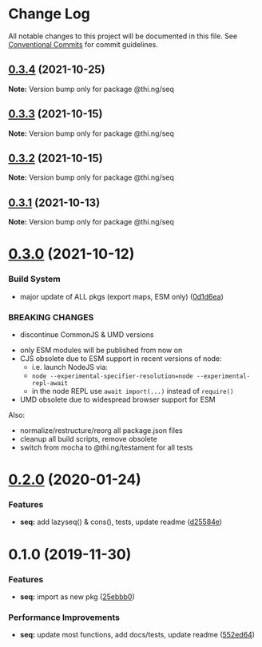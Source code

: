 # Change Log

All notable changes to this project will be documented in this file.
See [Conventional Commits](https://conventionalcommits.org) for commit guidelines.

## [0.3.4](https://github.com/thi-ng/umbrella/compare/@thi.ng/seq@0.3.3...@thi.ng/seq@0.3.4) (2021-10-25)

**Note:** Version bump only for package @thi.ng/seq





## [0.3.3](https://github.com/thi-ng/umbrella/compare/@thi.ng/seq@0.3.2...@thi.ng/seq@0.3.3) (2021-10-15)

**Note:** Version bump only for package @thi.ng/seq





## [0.3.2](https://github.com/thi-ng/umbrella/compare/@thi.ng/seq@0.3.1...@thi.ng/seq@0.3.2) (2021-10-15)

**Note:** Version bump only for package @thi.ng/seq





## [0.3.1](https://github.com/thi-ng/umbrella/compare/@thi.ng/seq@0.3.0...@thi.ng/seq@0.3.1) (2021-10-13)

**Note:** Version bump only for package @thi.ng/seq





# [0.3.0](https://github.com/thi-ng/umbrella/compare/@thi.ng/seq@0.2.43...@thi.ng/seq@0.3.0) (2021-10-12)


### Build System

* major update of ALL pkgs (export maps, ESM only) ([0d1d6ea](https://github.com/thi-ng/umbrella/commit/0d1d6ea9fab2a645d6c5f2bf2591459b939c09b6))


### BREAKING CHANGES

* discontinue CommonJS & UMD versions

- only ESM modules will be published from now on
- CJS obsolete due to ESM support in recent versions of node:
  - i.e. launch NodeJS via:
  - `node --experimental-specifier-resolution=node --experimental-repl-await`
  - in the node REPL use `await import(...)` instead of `require()`
- UMD obsolete due to widespread browser support for ESM

Also:
- normalize/restructure/reorg all package.json files
- cleanup all build scripts, remove obsolete
- switch from mocha to @thi.ng/testament for all tests






#  [0.2.0](https://github.com/thi-ng/umbrella/compare/@thi.ng/seq@0.1.0...@thi.ng/seq@0.2.0) (2020-01-24) 

###  Features 

- **seq:** add lazyseq() & cons(), tests, update readme ([d25584e](https://github.com/thi-ng/umbrella/commit/d25584ed9b9600629d13f8f59217a3777372bb16)) 

#  0.1.0 (2019-11-30) 

###  Features 

- **seq:** import as new pkg ([25ebbb0](https://github.com/thi-ng/umbrella/commit/25ebbb00d8f992beaf4eaa0c855337c5932d6c1c)) 

###  Performance Improvements 

- **seq:** update most functions, add docs/tests, update readme ([552ed64](https://github.com/thi-ng/umbrella/commit/552ed646b5527569777500d0235de8e6d19ec67a))
